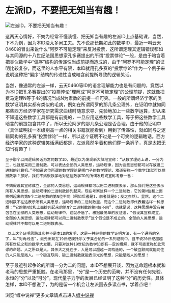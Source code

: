 左派ID，不要把无知当有趣！
====

			

                                                                    

![左派ID，不要把无知当有趣！](http://simg.sinajs.cn/blog7style/images/common/sg_trans.gif)

                                                                    

                                                                    

   这两天心情好，不妨为经常不懂装懂、把无知当有趣的左派ID上点基础课，当然，下不为例，因为本ID没太多闲工夫。先不说那长期如此的数学ID，最近一叫云天0460的冒出来说什么“阿罗不可能定理”来反对投票，这所谓定理其逻辑错误都如与其同源的十八世纪法国思想家孔多赛提出的所谓“投票悖论”一般，是由于暗含着把类似数学中“偏序”结构的传递性当成前提而造成的，由于“阿罗不可能定理”的证明比较复杂，而这里的人水平有限，本ID就用孔多赛的“投票悖论”作为一个例子来说明这种把“偏序”结构的传递性当成暗含前提所导致的逻辑笑话。  
  
   当然，像通常的左派一样，云天0460等ID的语言理解能力也是有问题的，竟然以为本ID把孔多赛提出的“投票悖论”理解成“阿罗不可能定理”的公理前提，这就像把费马定理N等于4的情况当成N为素数的前提一样可笑。一般的所谓经济学家的类数学证明其实都有类似的毛病，例如在所谓阿罗的那几条公理外，在证明中就如同那些西方经济学家在研究需求曲线时随意求导、先验地加上一些数学运算，却从来不知道这些数学工具都是有前提的，一旦应用这些数学工具，等于把这些数学工具暗含的前提包含其中了，所以无论阿罗的那几条公理是否合理，由于他的证明中（具体证明找一本级别高一点的相关书籍就能看到）用到了传递性，就如同与之逻辑同构的孔多赛“投票悖论”一样，所以这个证明不过是一个可笑的逻辑瞎话。西方经济学家的这种逻辑笑话满纸都是，左派竟然争着和他们穿一条裤子，真是太把无知当有趣了！  
  
    至于那个以闹逻辑笑话为常的数学ID，最近以为发现新大陆地宣称：“从数学理论上讲，一分为二，也就是采用二进制数，可以表达全部的人类思想，运动规律，因为这些思想都可以存放进二进制的计算机。”不知道这位所谓的数学理论是哪门子的数学理论，难道妄称一个数学ID就可以瞎掰数学？那好，我们不妨很数学地对这位数学ID的所谓发现或宣称考察一番：  
  
    不妨假设其宣称成立，全部的人类思想，运动规律都可以用二进制数表示，那么我们把这些表示所有人类思想，运动规律的二进制数排列起来，现在考察这样一个二进制数，它的第N位和上面排列起来的第N个二进制数的第N位不同（例如后者是1，前者就是0；反之亦然）。显然，这个二进制数不在这表示所有人类思想，运动规律的二进制数里，而这个二进制数却代表着这样一种思想：“它的第N位和上面排列起来的第N个二进制数的第N位不同”，也就是说，这种思想并没有被包含在全部的人类思想，运动规律中，这就矛盾了。根据最简单的反证法，“假设其宣称成立，全部的人类思想，运动规律都可以用二进制数表示”这个假设是不成立的，全部的人类思想，运动规律并不都可以用二进制数表示。  
  
     以上这个证明思路其实并不是本ID的发明，这是一种经典的数学证明方法，有一个通俗的名字，叫“对角线法”，最先出现在19世纪康托尔关于集合论的一系列证明中，且不说20世纪超越所有世纪之和的数学大发展，只要对这种19世纪的数学知识有一定的理解，就不可能宣称如此荒谬的命题。人之所以是人，其伟大之处在于，人是可以超越一切构造的，一个破互联网就能网住的人只能是贱人。一个破互联网、破二进制数就能表示光的思想，只能是贱人的思想！  
  
   至于最近引起争论的所谓一分为二的问题，本ID不想展开谈，因为这命题根本就和老马的思想严重抵触。在老马那里，“分”是一个历史的范畴，并不没有任何先验、永恒的“分”以及“可分”，现代量子力学的发展已经证明了这种“分”的历史性。具体怎样，本ID不想说了，为的是留一个机会让左派回去多读点书，学着点吧！

浏览“缠中说禅”更多文章请点击进入[缠中说禅](http://blog.sina.com.cn/m/chzhshch)
